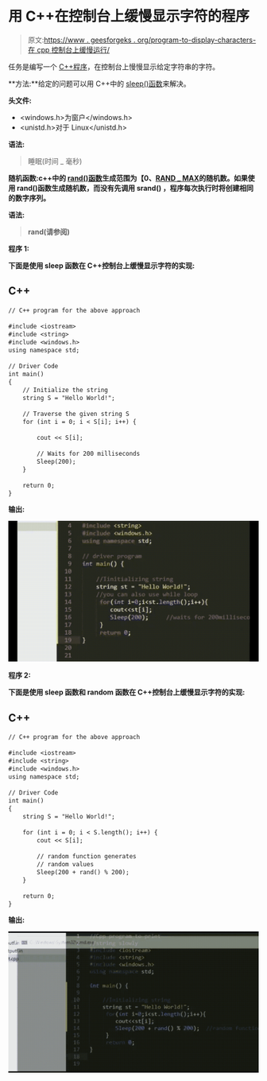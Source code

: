 # 用 C++在控制台上缓慢显示字符的程序

> 原文:[https://www . geesforgeks . org/program-to-display-characters-在 cpp 控制台上缓慢运行/](https://www.geeksforgeeks.org/program-to-display-characters-slowly-on-the-console-in-cpp/)

任务是编写一个 [C++程序](https://www.geeksforgeeks.org/c-plus-plus/)，在控制台上慢慢显示给定字符串的字符。

**方法:**给定的问题可以用 C++中的 [sleep()函数](https://www.geeksforgeeks.org/sleep-command-in-linux-with-examples/)来解决。

**头文件:**

*   <windows.h>为窗户</windows.h>
*   <unistd.h>对于 Linux</unistd.h>

**语法:**

> 睡眠(时间 _ 毫秒)

**随机函数:**c++中的 [rand()函数](https://www.geeksforgeeks.org/rand-and-srand-in-ccpp/)生成范围为**【0、**[**RAND _ MAX**](https://www.geeksforgeeks.org/generating-random-number-range-c/)**的随机数。如果使用 **rand()函数**生成随机数，而没有先调用 **srand()** ，程序每次执行时将创建相同的数字序列。**

****语法:****

> **rand(请参阅)**

****程序 1:****

**下面是使用 sleep 函数在 C++控制台上缓慢显示字符的实现:**

## **C++**

```
// C++ program for the above approach

#include <iostream>
#include <string>
#include <windows.h>
using namespace std;

// Driver Code
int main()
{
    // Initialize the string
    string S = "Hello World!";

    // Traverse the given string S
    for (int i = 0; i < S[i]; i++) {

        cout << S[i];

        // Waits for 200 milliseconds
        Sleep(200);
    }

    return 0;
}
```

****输出:****

**[![](img/28566efe70b1bacf9b281fb15bdffbac.png)](https://media.geeksforgeeks.org/wp-content/uploads/20210303234708/op.gif)**

****程序 2:****

**下面是使用 sleep 函数和 random 函数在 C++控制台上缓慢显示字符的实现:**

## **C++**

```
// C++ program for the above approach

#include <iostream>
#include <string>
#include <windows.h>
using namespace std;

// Driver Code
int main()
{
    string S = "Hello World!";

    for (int i = 0; i < S.length(); i++) {
        cout << S[i];

        // random function generates
        // random values
        Sleep(200 + rand() % 200);
    }

    return 0;
}
```

****输出:****

**[![](img/99a742205f5c469222eaf31418c7e412.png)](https://media.geeksforgeeks.org/wp-content/uploads/20210303235933/op2.gif)**